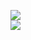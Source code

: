[![](https://img.shields.io/badge/Made%20With-Github%20Spray-lightgrey.svg?style=for-the-badge&logo=github)](https://github.com/Annihil/github-spray#22090)  
[![](https://i.imgur.com/2DrTn0Z.gif)](https://github.com/Annihil/github-spray)